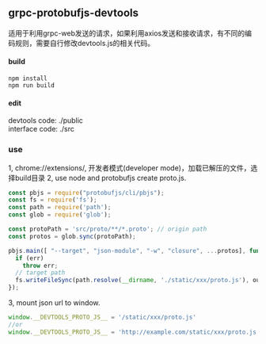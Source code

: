 
## grpc-protobufjs-devtools

适用于利用grpc-web发送的请求，如果利用axios发送和接收请求，有不同的编码规则，需要自行修改devtools.js的相关代码。

#### build
```
npm install
npm run build
```

#### edit
devtools code: ./public  
interface code: ./src  

### use
1, chrome://extensions/, 开发者模式(developer mode)，加载已解压的文件，选择build目录
2, use node and protobufjs create proto.js.
``` javascript
const pbjs = require("protobufjs/cli/pbjs");
const fs = require('fs');
const path = require('path');
const glob = require('glob');

const protoPath = 'src/proto/**/*.proto'; // origin path
const protos = glob.sync(protoPath);

pbjs.main([ "--target", "json-module", "-w", "closure", ...protos], function(err, output) {
  if (err)
    throw err;
  // target path
  fs.writeFileSync(path.resolve(__dirname, './static/xxx/proto.js'), output);
});
``` 
3, mount json url to window.
``` javascript
window.__DEVTOOLS_PROTO_JS__ = '/static/xxx/proto.js'
//or
window.__DEVTOOLS_PROTO_JS__ = 'http://example.com/static/xxx/proto.js'
```
